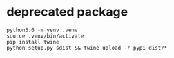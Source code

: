 # deprecated package



```
python3.6 -m venv .venv
source .venv/bin/activate
pip install twine
python setup.py sdist && twine upload -r pypi dist/*
```
